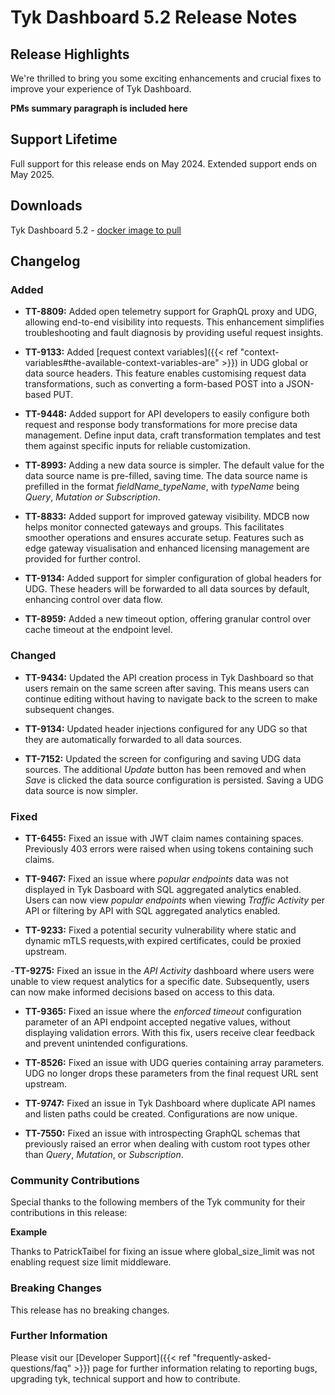 # Tyk Dashboard 5.2 Release Notes

## Release Highlights

We're thrilled to bring you some exciting enhancements and crucial fixes to improve your experience of Tyk Dashboard.

**PMs summary paragraph is included here**

## Support Lifetime

Full support for this release ends on May 2024. Extended support ends on May 2025.

## Downloads

Tyk Dashboard 5.2 - [docker image to pull](https://hub.docker.com/layers/tykio/tyk-dashboard/v5.2.0/images/sha256-075df4d840b452bfe2aa9bad8f1c1b7ad4ee06a7f5b09d3669f866985b8e2600?tab=vulnerabilities)

## Changelog

### Added

- **TT-8809:** Added open telemetry support for GraphQL proxy and UDG, allowing end-to-end visibility into requests. This enhancement simplifies troubleshooting and fault diagnosis by providing useful request insights.

- **TT-9133:** Added [request context variables]({{< ref "context-variables#the-available-context-variables-are" >}}) in UDG global or data source headers. This feature enables customising request data transformations, such as converting a form-based POST into a JSON-based PUT.

- **TT-9448:** Added support for API developers to easily configure both request and response body transformations for more precise data management. Define input data, craft transformation templates and test them against specific inputs for reliable customization.

- **TT-8993:** Adding a new data source is simpler. The default value for the data source name is pre-filled, saving time. The data source name is prefilled in the format _fieldName_typeName_, with _typeName_ being _Query_, _Mutation_ _or_ _Subscription_.

- **TT-8833:** Added support for improved gateway visibility. MDCB now helps monitor connected gateways and groups. This facilitates smoother operations and ensures accurate setup. Features such as edge gateway visualisation and enhanced licensing management are provided for further control.

- **TT-9134:** Added support for simpler configuration of global headers for UDG. These headers will be forwarded to all data sources by default, enhancing control over data flow.

- **TT-8959:** Added a new timeout option, offering granular control over cache timeout at the endpoint level.

### Changed

- **TT-9434:** Updated the API creation process in Tyk Dashboard so that users remain on the same screen after saving. This means users can continue editing without having to navigate back to the screen to make subsequent changes.

- **TT-9134:** Updated header injections configured for any UDG so that they are automatically forwarded to all data sources.

- **TT-7152:** Updated the screen for configuring and saving UDG data sources. The additional _Update_ button has been removed and when _Save_ is clicked the data source configuration is persisted. Saving a UDG data source is now simpler.

### Fixed

- **TT-6455:** Fixed an issue with JWT claim names containing spaces. Previously 403 errors were raised when using tokens containing such claims.

- **TT-9467:** Fixed an issue where _popular endpoints_ data was not displayed in Tyk Dasboard with SQL aggregated analytics enabled. Users can now view _popular endpoints_ when viewing _Traffic Activity_ per API or filtering by API with SQL aggregated analytics enabled.

- **TT-9233:** Fixed a potential security vulnerability where static and dynamic mTLS requests,with expired certificates, could be proxied upstream.

-**TT-9275:** Fixed an issue in the _API Activity_ dashboard where users were unable to view request analytics for a specific date. Subsequently, users can now make informed decisions based on access to this data. 

- **TT-9365:** Fixed an issue where the _enforced timeout_ configuration parameter of an API endpoint accepted negative values, without displaying validation errors. With this fix, users receive clear feedback and prevent unintended configurations.

- **TT-8526:** Fixed an issue with UDG queries containing array parameters. UDG no longer drops these parameters from the final request URL sent upstream.

- **TT-9747:** Fixed an issue in Tyk Dashboard where duplicate API names and listen paths could be created. Configurations are now unique.

- **TT-7550:** Fixed an issue with introspecting GraphQL schemas that previously raised an error when dealing with custom root types other than _Query_, _Mutation_, or _Subscription_.

### Community Contributions

Special thanks to the following members of the Tyk community for their contributions in this release:

**Example**

Thanks to PatrickTaibel for fixing an issue where global_size_limit was not enabling request size limit middleware.

### Breaking Changes

This release has no breaking changes.

### Further Information

Please visit our [Developer Support]({{< ref "frequently-asked-questions/faq" >}}) page for further information relating to reporting bugs, upgrading tyk, technical support and how to contribute.
